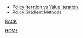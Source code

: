 - [Policy Iteration vs Value Iteration](policy_iteration_vs_value_iteration.md)
- [Policy Gradient Methods](policy_gradient_methods.md)

[BACK](../index.md)

[HOME](../../index.md)